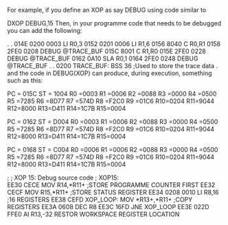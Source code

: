 For example, if you define an XOP as say DEBUG using code similar to 

DXOP	DEBUG,15
Then, in your programme code that needs to be debugged you can add the following:

  .
  .
  014E   0200 0003      	LI	R0,3
  0152   0201 0006      	LI	R1,6
  0156   8040           	C	R0,R1
  0158   2FE0 0208      	DEBUG	@TRACE_BUF
  015C   8001           	C	R1,R0
  015E   2FE0 0228      	DEBUG	@TRACE_BUF
  0162   0A10           	SLA	R0,1
  0164   2FE0 0248      	DEBUG	@TRACE_BUF
.
. 0200             TRACE_BUF: BSS  36			;Used to store the trace data
.
and the code in DEBUG(XOP) can produce, during execution, something such as this:

PC = 015C  ST = 1004
R0 =0003 R1 =0006 R2 =0088 R3 =0000 R4 =0500 R5 =7285 R6 =8D77 R7 =574D
R8 =F2C0 R9 =01C6 R10=0204 R11=9044 R12=8000 R13=D411 R14=1C7B R15=0004

PC = 0162  ST = D004
R0 =0003 R1 =0006 R2 =0088 R3 =0000 R4 =0500 R5 =7285 R6 =8D77 R7 =574D
R8 =F2C0 R9 =01C6 R10=0204 R11=9044 R12=8000 R13=D411 R14=1C7B R15=0004

PC = 0168  ST = C004
R0 =0006 R1 =0006 R2 =0088 R3 =0000 R4 =0500 R5 =7285 R6 =8D77 R7 =574D
R8 =F2C0 R9 =01C6 R10=0204 R11=9044 R12=8000 R13=D411 R14=1C7B R15=0004


;
; 	XOP 15:  Debug source code
;
                  XOP15:      
  EE30   CECE           	MOV	R14,*R11+	;STORE PROGRAMME COUNTER FIRST
  EE32   CECF           	MOV	R15,*R11+	;STORE STATUS REGISTER
  EE34   0208 0010      	LI	R8,16		;16 REGISTERS
  EE38   CEFD     XOP_LOOP:	MOV	*R13+,*R11+	;COPY REGISTERS
  EE3A   0608           	DEC	R8
  EE3C   16FD           	JNE	XOP_LOOP
  EE3E   022D FFE0      	AI	R13,-32		RESTOR WORKSPACE REGISTER LOCATION
  
